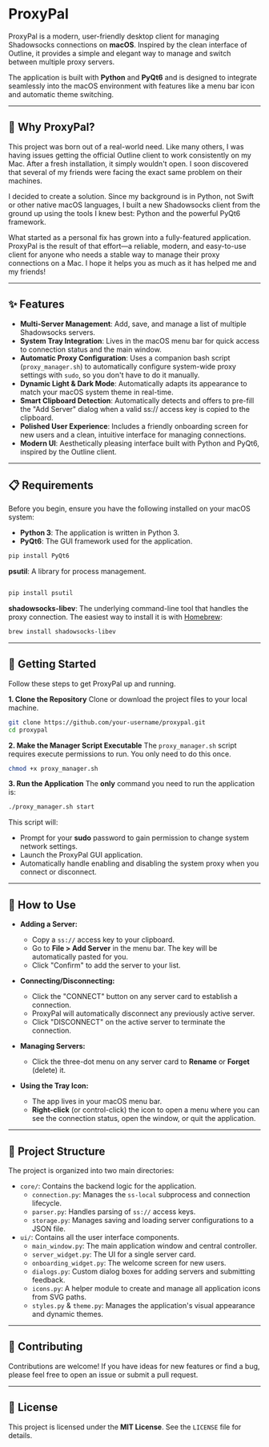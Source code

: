 # **ProxyPal**

ProxyPal is a modern, user-friendly desktop client for managing Shadowsocks connections on **macOS**. Inspired by the
clean interface of Outline, it provides a simple and elegant way to manage and switch between multiple proxy servers.

The application is built with **Python** and **PyQt6** and is designed to integrate seamlessly into the macOS
environment with features like a menu bar icon and automatic theme switching.

---

## 🤔 Why ProxyPal?

This project was born out of a real-world need. Like many others, I was having issues getting the official Outline
client to work consistently on my Mac. After a fresh installation, it simply wouldn't open. I soon discovered that
several of my friends were facing the exact same problem on their machines.

I decided to create a solution. Since my background is in Python, not Swift or other native macOS languages, I built a
new Shadowsocks client from the ground up using the tools I knew best: Python and the powerful PyQt6 framework.

What started as a personal fix has grown into a fully-featured application. ProxyPal is the result of that effort—a
reliable, modern, and easy-to-use client for anyone who needs a stable way to manage their proxy connections on a Mac. I
hope it helps you as much as it has helped me and my friends!

---

## ✨ Features

- **Multi-Server Management**: Add, save, and manage a list of multiple Shadowsocks servers.
- **System Tray Integration**: Lives in the macOS menu bar for quick access to connection status and the main window.
- **Automatic Proxy Configuration**: Uses a companion bash script (`proxy_manager.sh`) to automatically configure
  system-wide
  proxy settings with `sudo`, so you don't have to do it manually.
- **Dynamic Light & Dark Mode**: Automatically adapts its appearance to match your macOS system theme in real-time.
- **Smart Clipboard Detection**: Automatically detects and offers to pre-fill the "Add Server" dialog when a valid ss://
  access key is copied to the clipboard.
- **Polished User Experience**: Includes a friendly onboarding screen for new users and a clean, intuitive interface for
  managing connections.
- **Modern UI**: Aesthetically pleasing interface built with Python and PyQt6, inspired by the Outline client.

---

## 📋 Requirements

Before you begin, ensure you have the following installed on your macOS system:

- **Python 3**: The application is written in Python 3.
- **PyQt6**: The GUI framework used for the application.

```Bash
pip install PyQt6
```

**psutil**: A library for process management.

```Bash

pip install psutil
```

**shadowsocks-libev**: The underlying command-line tool that handles the proxy connection. The easiest way to install it
is
with [Homebrew](https://brew.sh/):

```Bash
brew install shadowsocks-libev
```

---

## 🚀 Getting Started

Follow these steps to get ProxyPal up and running.

**1. Clone the Repository**
Clone or download the project files to your local machine.

```Bash
git clone https://github.com/your-username/proxypal.git
cd proxypal
```

**2. Make the Manager Script Executable**
The `proxy_manager.sh` script requires execute permissions to run. You only need to do this once.

```Bash
chmod +x proxy_manager.sh
```

**3. Run the Application**
The **only** command you need to run the application is:

```Bash
./proxy_manager.sh start
```

This script will:

- Prompt for your **sudo** password to gain permission to change system network settings.
- Launch the ProxyPal GUI application.
- Automatically handle enabling and disabling the system proxy when you connect or disconnect.

---

## 📖 How to Use

- **Adding a Server:**
    - Copy a `ss://` access key to your clipboard.
    - Go to **File > Add Server** in the menu bar. The key will be automatically pasted for you.
    - Click "Confirm" to add the server to your list.

- **Connecting/Disconnecting:**
    - Click the "CONNECT" button on any server card to establish a connection.
    - ProxyPal will automatically disconnect any previously active server.
    - Click "DISCONNECT" on the active server to terminate the connection.

- **Managing Servers:**
    - Click the three-dot menu on any server card to **Rename** or **Forget** (delete) it.
- **Using the Tray Icon:**
    - The app lives in your macOS menu bar.
    - **Right-click** (or control-click) the icon to open a menu where you can see the connection status, open the
      window,
      or quit the application.

---

## 📂 Project Structure

The project is organized into two main directories:

- `core/`: Contains the backend logic for the application.
    - `connection.py`: Manages the `ss-local` subprocess and connection lifecycle.
    - `parser.py`: Handles parsing of `ss://` access keys.
    - `storage.py`: Manages saving and loading server configurations to a JSON file.
- `ui/`: Contains all the user interface components.
    - `main_window.py`: The main application window and central controller.
    - `server_widget.py`: The UI for a single server card.
    - `onboarding_widget.py`: The welcome screen for new users.
    - `dialogs.py`: Custom dialog boxes for adding servers and submitting feedback.
    - `icons.py`: A helper module to create and manage all application icons from SVG paths.
    - `styles.py` & `theme.py`: Manages the application's visual appearance and dynamic themes.

---

## 🤝 Contributing

Contributions are welcome! If you have ideas for new features or find a bug, please feel free to open an issue or submit
a pull request.

---

## 📄 License

This project is licensed under the **MIT License**. See the `LICENSE` file for details.